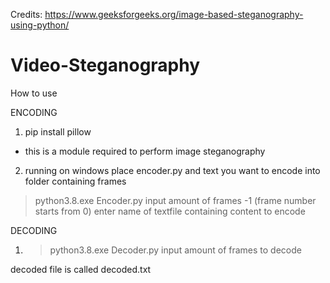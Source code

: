 Credits: https://www.geeksforgeeks.org/image-based-steganography-using-python/

# Video-Steganography
How to use


ENCODING
1. pip install pillow
  - this is a module required to perform image steganography
  
2. running on windows
place encoder.py and text you want to encode into folder containing frames
>python3.8.exe Encoder.py
  input amount of frames -1 (frame number starts from 0)
  enter name of textfile containing content to encode


DECODING
1. >python3.8.exe Decoder.py
  input amount of frames to decode
  
  decoded file is called decoded.txt

